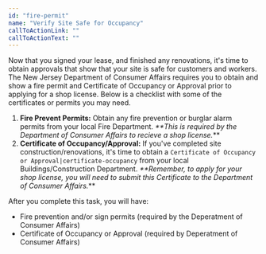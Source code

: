 ```yaml
---
id: "fire-permit"
name: "Verify Site Safe for Occupancy"
callToActionLink: ""
callToActionText: ""
---
```


Now that you signed your lease, and finished any renovations, it's time to obtain approvals that show that your site is safe for customers and workers. The New Jersey Department of Consumer Affairs requires you to obtain and show a fire permit and Certificate of Occupancy or Approval prior to applying for a shop license. Below is a checklist with some of the certificates or permits you may need.
      
1. **Fire Prevent Permits:** Obtain any fire prevention or burglar alarm permits from your local Fire Department. _**This is required by the Department of Consumer Affairs to recieve a shop license._**
2. **Certificate of Occupancy/Approval:** If you've completed site construction/renovations, it's time to obtain a `Certificate of Occupancy or Approval|certificate-occupancy` from your local Buildings/Construction Department. _**Remember, to apply for your shop license, you will need to submit this Certificate to the Department of Consumer Affairs._**

After you complete this task, you will have:
- Fire prevention and/or sign permits (required by the Deperatment of Consumer Affairs)
- Certificate of Occupancy or Approval (required by Deperatment of Consumer Affairs)       

